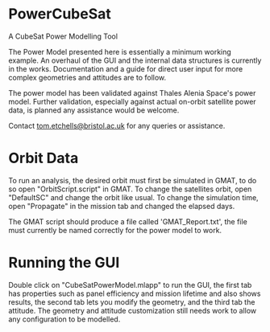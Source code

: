 # PowerCubeSat
A CubeSat Power Modelling Tool

The Power Model presented here is essentially a minimum working example. An overhaul of the GUI and the internal data structures is currently in the works. Documentation and a guide for direct user input for more complex geometries and attitudes are to follow.

The power model has been validated against Thales Alenia Space's power model. Further validation, especially against actual on-orbit satellite power data, is planned any assistance would be welcome.

Contact tom.etchells@bristol.ac.uk for any queries or assistance.


# Orbit Data
To run an analysis, the desired orbit must first be simulated in GMAT, to do so open "OrbitScript.script" in GMAT. To change the satellites orbit, open "DefaultSC" and change the orbit like usual. To change the simulation time, open "Propagate" in the mission tab and changed the elapsed days.

The GMAT script should produce a file called 'GMAT_Report.txt', the file must currently be named correctly for the power model to work.


# Running the GUI
Double click on "CubeSatPowerModel.mlapp" to run the GUI, the first tab has properties such as panel efficiency and mission lifetime and also shows results, the second tab lets you modify the geometry, and the third tab the attitude. The geometry and attitude customization still needs work to allow any configuration to be modelled.
